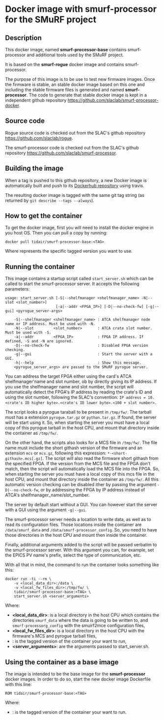 # Docker image with smurf-processor for the SMuRF project

## Description

This docker image, named **smurf-processor-base** contains smurf-processor and additional tools used by the SMuRF project.

It is based on the **smurf-rogue** docker image and contains smurf-processor.

The purpose of this image is to be use to test new firmware images. Once the firmware is stable, an stable docker image based on this one and including the stable firmware files is generated and named **smurf-processor**. The code to generate that stable docker image is kept in a independent github repository https://github.com/slaclab/smurf-processor-docker.

## Source code

Rogue source code is checked out from the SLAC's github repository https://github.com/slaclab/rogue.

The smurf-processor code is checked out from the SLAC's github repository https://github.com/slaclab/smurf-processor.

## Building the image

When a tag is pushed to this github repository, a new Docker image is automatically built and push to its [Dockerhub repository](https://hub.docker.com/r/tidair/smurf-processor-base) using travis.

The resulting docker image is tagged with the same git tag string (as returned by `git describe --tags --always`).

## How to get the container

To get the docker image, first you will need to install the docker engine in you host OS. Then you can pull a copy by running:

```
docker pull tidair/smurf-processor-base:<TAG>
```

Where **<TAG>** represents the specific tagged version you want to use.


## Running the container


This image contains a startup script called `start_server.sh` which can be called to start the smurf-processor server. It accepts the following parameters:

```
usage: start_server.sh [-S|--shelfmanager <shelfmanager_name> -N|--slot <slot_number>]
                       [-a|--addr <FPGA_IP>] [-D|--no-check-fw] [-g|--gui] <pyrogue_server-args>

    -S|--shelfmanager <shelfmanager_name> : ATCA shelfmanager node name or IP address. Must be used with -N.
    -N|--slot         <slot_number>       : ATCA crate slot number. Must be used with -S.
    -a|--addr         <FPGA_IP>           : FPGA IP address. If defined, -S and -N are ignored.
    -D|--no-check-fw                      : Disabled FPGA version checking.
    -g|--gui                              : Start the server with a GUI.
    -h|--help                             : Show this message.
    <pyrogue_server_args> are passed to the SMuRF pyrogue server.
```

You can address the target FPGA either using the card's ATCA shelfmanager'name and slot number, ob by directly giving its IP address. If you use the shelfmanager name and slot number, the script will automatically detect the FPGA's IP address by reading the crate's ID and using the slot number, following the SLAC's convention: `IP address = 10.<crate's ID higher byte>.<crate's ID lower byte>.<100 + slot number>`.

The script looks a pyrogue taraball to be present in `/tmp/fw/`. The tarball must has a extension `pyrogue.tar.gz` or `python.tar.gz`. If found, the server will be start using it. So, when starting the server you must have a local copy of this pyrogue tarball in the host CPU, and mount that directory inside the container as `/tmp/fw/`.

On the other hand, the scripts also looks for a MCS file in `/tmp/fw/`. The file name must include the short githash version of the firmware and an extension `mcs` or `mcs.gz`, following this expression: `*-<short-githash>.mcs[.gz]`. The script will also read the firmware short githash from the specified FPGA. If the version from the MCS file and the FPGA don't match, then the script will automatically load the MCS file into the FPGA. So, when starting the server you must have a local copy of this mcs file in the host CPU, and mount that directory inside the container as `/tmp/fw/`. All this automatic version checking can be disabled ither by passing the argument `-D|--no-check-fw`, or by addressing the FPGA by IP address instead of ATCA's shelfmanager_name/slot_number.

The server by default start without a GUI. You can however start the server with a GUI using the argument `-g|--gui`.

The smurf-processor server needs a location to write data, as well as to read its configuration files. Those locations inside the container are `/data/smurf_data` and `/data/smurf-processor_config`. So, you need to have those directories in the host CPU and mount then inside the container.

Finally, additional arguments added to the script will be passed verbatim to the smurf-processor server. With this argument you can, for example, set the EPICS PV name's prefix, select the type of communication, etc.

With all that in mind, the command to run the container looks something like this:

```
docker run -ti --rm \
    -v <local_data_dir>:/data \
    -v <local_fw_files_dir>:/tmp/fw/ \
    tidair/smurf-processor-base:<TAG> \
    start_server.sh <server_arguments>
```

Where:
- **<local_data_dir>**: is a local directory in the host CPU which contains the directories `smurf_data` where the data is going to be written to, and `smurf-processorg_config` with the smuirf2mce configuration files,
- **<local_fw_files_dir>**: is a local directory in the host CPU with the firmware's MCS and pyrogue tarball files,
- **<TAG>**: is the tagged version of the container your want to run,
- **<server_arguments>**: are the arguments passed to start_server.sh.


## Using the container as a base image

The image is intended to be the base image for the **smurf-processor** docker images. In order to do so, start the new docker image Dockerfile with this line:

```
ROM tidair/smurf-processor-base:<TAG>
```

Where:
- **<TAG>**: is the tagged version of the container your want to run.
